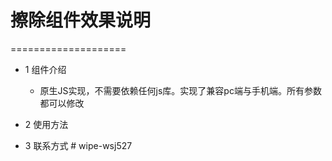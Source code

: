 # 擦除组件效果说明 #
====================
* 1  组件介绍 
	+  原生JS实现，不需要依赖任何js库。实现了兼容pc端与手机端。所有参数都可以修改
* 2  使用方法 
	
* 3  联系方式 # wipe-wsj527
